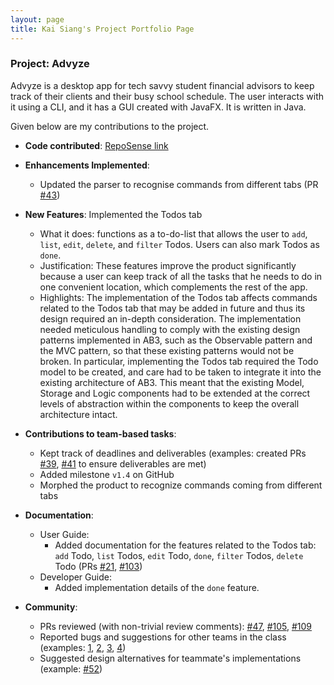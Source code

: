 ```yaml
---
layout: page
title: Kai Siang's Project Portfolio Page
---
```


### Project: Advyze

Advyze is a desktop app for tech savvy student financial advisors to keep track of their clients and their busy school schedule. The user interacts with it using a CLI, and it has a GUI created with JavaFX. It is written in Java.

Given below are my contributions to the project.

* **Code contributed**: [RepoSense link](https://nus-cs2103-ay2122s1.github.io/tp-dashboard/?search=&sort=groupTitle&sortWithin=title&timeframe=commit&mergegroup=&groupSelect=groupByRepos&breakdown=true&checkedFileTypes=docs~functional-code~test-code~other&since=2021-09-17&tabOpen=true&tabType=authorship&tabAuthor=kslui99&tabRepo=AY2122S1-CS2103-T14-4%2Ftp%5Bmaster%5D&authorshipIsMergeGroup=false&authorshipFileTypes=docs~functional-code~test-code&authorshipIsBinaryFileTypeChecked=false)


* **Enhancements Implemented**: 
    * Updated the parser to recognise commands from different tabs (PR [\#43](https://github.com/AY2122S1-CS2103-T14-4/tp/pull/43))


* **New Features**: Implemented the Todos tab
    * What it does: functions as a to-do-list that allows the user to `add`, `list`, `edit`, `delete`, and `filter` Todos. Users can also mark Todos as `done`.
    * Justification: These features improve the product significantly because a user can keep track of all the tasks that he needs to do in one convenient location, which complements the rest of the app.
    * Highlights: The implementation of the Todos tab affects commands related to the Todos tab that may be added in future and thus its design required an in-depth consideration. The implementation needed meticulous handling to comply with the existing design patterns implemented in AB3, such as the Observable pattern and the MVC pattern, so that these existing patterns would not be broken. In particular, implementing the Todos tab required the Todo model to be created, and care had to be taken to integrate it into the existing architecture of AB3. This meant that the existing Model, Storage and Logic components had to be extended at the correct levels of abstraction within the components to keep the overall architecture intact.


* **Contributions to team-based tasks**:
    * Kept track of deadlines and deliverables (examples: created PRs [\#39](https://github.com/AY2122S1-CS2103-T14-4/tp/pull/39), [\#41](https://github.com/AY2122S1-CS2103-T14-4/tp/pull/41) to ensure deliverables are met)
    * Added milestone `v1.4` on GitHub
    * Morphed the product to recognize commands coming from different tabs


* **Documentation**:
    * User Guide:
        * Added documentation for the features related to the Todos tab: `add` Todo, `list` Todos, `edit` Todo, `done`, `filter` Todos, `delete` Todo (PRs [\#21](https://github.com/AY2122S1-CS2103-T14-4/tp/pull/21), [\#103](https://github.com/AY2122S1-CS2103-T14-4/tp/pull/103))
    * Developer Guide:
        * Added implementation details of the `done` feature.


* **Community**:
    * PRs reviewed (with non-trivial review comments): [\#47](https://github.com/AY2122S1-CS2103-T14-4/tp/pull/47), [\#105](https://github.com/AY2122S1-CS2103-T14-4/tp/pull/105), [\#109](https://github.com/AY2122S1-CS2103-T14-4/tp/pull/109)
    * Reported bugs and suggestions for other teams in the class (examples: [1](https://github.com/AY2122S1-CS2103T-T09-3/tp/issues/195), [2](https://github.com/AY2122S1-CS2103T-T09-3/tp/issues/191), [3](https://github.com/AY2122S1-CS2103T-T09-3/tp/issues/184), [4](https://github.com/AY2122S1-CS2103T-T09-3/tp/issues/160))
    * Suggested design alternatives for teammate's implementations (example: [\#52](https://github.com/AY2122S1-CS2103-T14-4/tp/issues/52))
